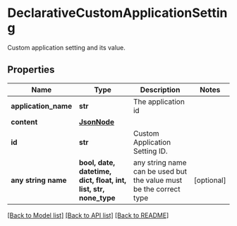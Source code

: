 # DeclarativeCustomApplicationSetting

Custom application setting and its value.

## Properties
Name | Type | Description | Notes
------------ | ------------- | ------------- | -------------
**application_name** | **str** | The application id | 
**content** | [**JsonNode**](JsonNode.md) |  | 
**id** | **str** | Custom Application Setting ID. | 
**any string name** | **bool, date, datetime, dict, float, int, list, str, none_type** | any string name can be used but the value must be the correct type | [optional]

[[Back to Model list]](../README.md#documentation-for-models) [[Back to API list]](../README.md#documentation-for-api-endpoints) [[Back to README]](../README.md)


